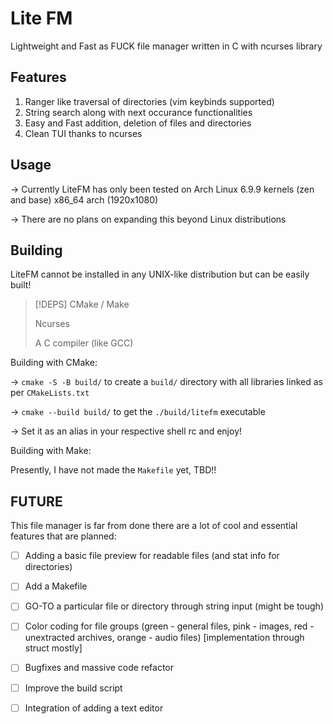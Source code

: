 # Lite FM

Lightweight and Fast as FUCK file manager written in C with ncurses library

## Features

1. Ranger like traversal of directories (vim keybinds supported)
2. String search along with next occurance functionalities
3. Easy and Fast addition, deletion of files and directories
4. Clean TUI thanks to ncurses

## Usage

-> Currently LiteFM has only been tested on Arch Linux 6.9.9 kernels (zen and base) x86_64 arch (1920x1080)

-> There are no plans on expanding this beyond Linux distributions

## Building

LiteFM cannot be installed in any UNIX-like distribution but can be easily built!

> [!DEPS]
> CMake / Make
> 
> Ncurses 
> 
> A C compiler (like GCC)
> 

Building with CMake:

-> `cmake -S -B build/` to create a `build/` directory with all libraries linked as per `CMakeLists.txt`

-> `cmake --build build/` to get the `./build/litefm` executable

-> Set it as an alias in your respective shell rc and enjoy!

Building with Make:

Presently, I have not made the `Makefile` yet, TBD!!

## FUTURE

This file manager is far from done there are a lot of cool and essential features that are planned:

- [ ] Adding a basic file preview for readable files (and stat info for directories)

- [ ] Add a Makefile

- [ ] GO-TO a particular file or directory through string input (might be tough)

- [ ] Color coding for file groups (green - general files, pink - images, red - unextracted archives, orange - audio files) [implementation through struct mostly]

- [ ] Bugfixes and massive code refactor

- [ ] Improve the build script

- [ ] Integration of adding a text editor
